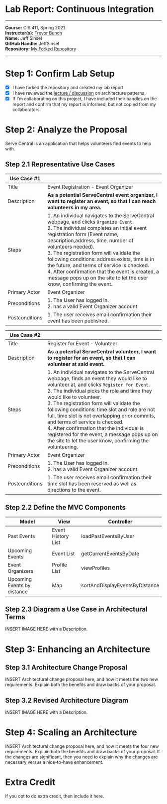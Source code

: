 # Lab Report: Continuous Integration
___
**Course:** CIS 411, Spring 2021  
**Instructor(s):** [Trevor Bunch](https://github.com/trevordbunch)  
**Name:** Jeff Sinsel  
**GitHub Handle:** JeffSinsel  
**Repository:** [My Forked Repository ](https://github.com/JeffSinsel/cis411_lab2_arch)
___

# Step 1: Confirm Lab Setup
- [x] I have forked the repository and created my lab report
- [x] I have reviewed the [lecture / discussion](../assets/04p1_SolutionArchitectures.pdf) on architecture patterns.
- [x] If I'm collaborating on this project, I have included their handles on the report and confirm that my report is informed, but not copied from my collaborators.

# Step 2: Analyze the Proposal
Serve Central is an application that helps volunteers find events to help with.

## Step 2.1 Representative Use Cases  

| Use Case #1 | |
|---|---|
| Title |  Event Registration - Event Organizer |
| Description | **As a potential ServeCentral event organizer, I want to register an event, so that I can reach volunteers in my area.** |
| Steps |  1. An individual navigates to the ServeCentral webpage, and clicks `Organize Event`.  <br> 2. The individual completes an initial event registration form  (Event name, description,address, time, number of volunteers needed).  <br> 3. The registration form will validate the following conditions: address exists, time is in the future, and terms of service is checked.  <br> 4. After confirmation that the event is created, a message pops up on the site to let the user know, confirming the event. |
| Primary Actor | Event Organizer |
| Preconditions | 1. The User has logged in. <br> 2. has a valid Event Organizer account.  |
| Postconditions | 1. The user receives email confirmation their event has been published. |

| Use Case #2 | |
|---|---|
| Title |  Register for Event - Volunteer |
| Description | **As a potential ServeCentral volunteer, I want to register for an event, so that I can volunteer at said event.** |
| Steps |  1. An individual navigates to the ServeCentral webpage, finds an event they would like to volunteer at, and clicks `Register for Event`.  <br> 2. The individual picks the role and time they would like to volunteer.  <br> 3. The registration form will validate the following conditions: time slot and role are not full, time slot is not overlapping prior commits, and terms of service is checked.  <br> 4. After confirmation that the individual is registered for the event, a message pops up on the site to let the user know, confirming the volunteering. |
| Primary Actor | Event Organizer |
| Preconditions | 1. The User has logged in. <br> 2. has a valid Event Organizer account.  |
| Postconditions | 1. The user receives email confirmation their time slot has been reserved as well as directions to the event. |

## Step 2.2 Define the MVC Components

| Model | View | Controller |
|---|---|---|
| Past Events | Event History List | loadPastEventsByUser |
| Upcoming Events | Event List | getCurrentEventsByDate |
| Event Organizers | Profile List | viewProfiles |
| Upcoming Events by distance | Map | sortAndDisplayEventsByDistance |

## Step 2.3 Diagram a Use Case in Architectural Terms
INSERT IMAGE HERE with a Description.

# Step 3: Enhancing an Architecture

## Step 3.1 Architecture Change Proposal
INSERT Architectural change proposal here, and how it meets the two new requirements.  Explain both the benefits and draw backs of your proposal.

## Step 3.2 Revised Architecture Diagram
INSERT IMAGE HERE with a Description.

# Step 4: Scaling an Architecture
INSERT Architectural change proposal here, and how it meets the four new requirements.  Explain both the benefits and draw backs of your proposal.  If the changes are significant, then you need to explain why the changes are necessary versus a nice-to-have enhancement.

# Extra Credit
If you opt to do extra credit, then include it here.